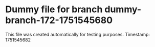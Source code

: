 # Dummy file for branch dummy-branch-172-1751545680

This file was created automatically for testing purposes.
Timestamp: 1751545682
